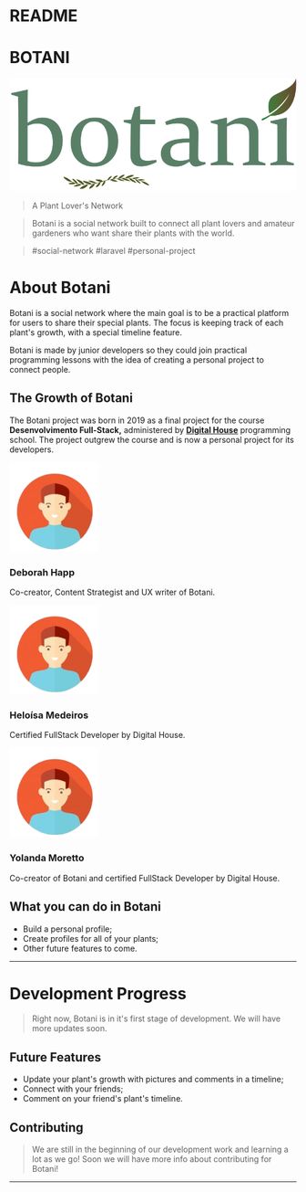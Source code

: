 # README

# BOTANI

![Botani](public/images/logo/logo-menor.png)

> A Plant Lover's Network

> Botani is a social network built to connect all plant lovers and amateur gardeners who want share their plants with the world.

> #social-network #laravel #personal-project

# About Botani

Botani is a social network where the main goal is to be a practical platform for users to share their special plants. The focus is keeping track of each plant's growth, with a special timeline feature.

Botani is made by junior developers so they could join practical programming lessons with the idea of creating a personal project to connect people.

## The Growth of Botani

The Botani project was born in 2019 as a final project for the course **Desenvolvimento Full-Stack,** administered by **[Digital House](https://www.digitalhouse.com/br/)** programming school. The project outgrew the course and is now a personal project for its developers.

![Deborah Happ](public/images/avatar.png)

### Deborah Happ

Co-creator, Content Strategist and UX writer of Botani.

![Heloísa Medeiros](public/images/avatar.png)

### Heloísa Medeiros

Certified FullStack Developer by Digital House.

![Yolanda Moretto](public/images/avatar.png)

### Yolanda Moretto

Co-creator of Botani and certified FullStack Developer by Digital House.

## What you can do in Botani

- Build a personal profile;
- Create profiles for all of your plants;
- Other future features to come.

---

# Development Progress

> Right now, Botani is in it's first stage of development. We will have more updates soon.

## **Future Features**

- Update your plant's growth with pictures and comments in a timeline;
- Connect with your friends;
- Comment on your friend's plant's timeline.

## **Contributing**

> We are still in the beginning of our development work and learning a lot as we go! Soon we will have more info about contributing for Botani!

---